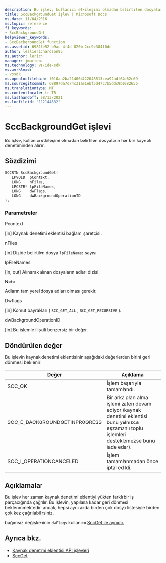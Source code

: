 ```yaml
---
description: Bu işlev, kullanıcı etkileşimi olmadan belirtilen dosyaların her biri kaynak denetiminden alınır.
title: SccBackgroundGet İşlev | Microsoft Docs
ms.date: 11/04/2016
ms.topic: reference
f1_keywords:
- SccBackgroundGet
helpviewer_keywords:
- SccBackgroundGet function
ms.assetid: 69817e52-b9ac-4f4d-820b-2cc9c384f0dc
author: leslierichardson95
ms.author: lerich
manager: jmartens
ms.technology: vs-ide-sdk
ms.workload:
- vssdk
ms.openlocfilehash: f010aa2ba214004422048513cea92adf67d62c69
ms.sourcegitcommit: 68897da7d74c31ae1ebf5d47c7b5ddc9b108265b
ms.translationtype: MT
ms.contentlocale: tr-TR
ms.lasthandoff: 08/13/2021
ms.locfileid: "122144632"
---
```

# <a name="sccbackgroundget-function"></a>SccBackgroundGet işlevi
Bu işlev, kullanıcı etkileşimi olmadan belirtilen dosyaların her biri kaynak denetiminden alınır.

## <a name="syntax"></a>Sözdizimi

```cpp
SCCRTN SccBackgroundGet(
   LPVOID  pContext,
   LONG    nFiles,
   LPCSTR* lpFileNames,
   LONG    dwFlags,
   LONG    dwBackgroundOperationID
);
```

### <a name="parameters"></a>Parametreler
 Pcontext

[in] Kaynak denetimi eklentisi bağlam işaretçisi.

 nFiles

[in] Dizide belirtilen dosya `lpFileNames` sayısı.

 lpFileNames

[in, out] Alınarak alınan dosyaların adları dizisi.

> [!NOTE]
> Adların tam yerel dosya adları olması gerekir.

 Dwflags

[in] Komut bayrakları ( `SCC_GET_ALL` , `SCC_GET_RECURSIVE` ).

 dwBackgroundOperationID

[in] Bu işlemle ilişkili benzersiz bir değer.

## <a name="return-value"></a>Döndürülen değer
 Bu işlevin kaynak denetimi eklentisinin aşağıdaki değerlerden birini geri dönmesi beklenir:

|Değer|Açıklama|
|-----------|-----------------|
|SCC_OK|İşlem başarıyla tamamlandı.|
|SCC_E_BACKGROUNDGETINPROGRESS|Bir arka plan alma işlemi zaten devam ediyor (kaynak denetimi eklentisi bunu yalnızca eşzamanlı toplu işlemleri desteklemezse bunu iade eder).|
|SCC_I_OPERATIONCANCELED|İşlem tamamlanmadan önce iptal edildi.|

## <a name="remarks"></a>Açıklamalar
 Bu işlev her zaman kaynak denetimi eklentiyi yükten farklı bir iş parçacığında çağrılır. Bu işlevin, yapılana kadar geri dönmesi beklenmmektedir; ancak, hepsi aynı anda birden çok dosya listesiyle birden çok kez çağrılabilirsiniz.

 bağımsız değişkeninin `dwFlags` kullanımı [SccGet ile aynıdır.](../extensibility/sccget-function.md)

## <a name="see-also"></a>Ayrıca bkz.
- [Kaynak denetimi eklentisi API işlevleri](../extensibility/source-control-plug-in-api-functions.md)
- [SccGet](../extensibility/sccget-function.md)
